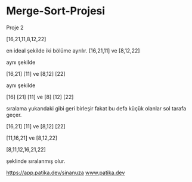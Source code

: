 # Merge-Sort-Projesi
Proje 2

[16,21,11,8,12,22]

en ideal şekilde iki bölüme ayrılır.
[16,21,11] ve [8,12,22]

aynı şekilde

[16,21]  [11]   ve   [8,12]  [22]

aynı şekilde

[16]  [21]  [11]   ve    [8]  [12]  [22]

sıralama yukarıdaki gibi geri birleşir fakat bu defa küçük olanlar sol tarafa geçer.

[16,21]  [11]   ve    [8,12]  [22]

[11,16,21]   ve    [8,12,22]

[8,11,12,16,21,22]

şeklinde sıralanmış olur.



https://app.patika.dev/sinanuza
www.patika.dev

